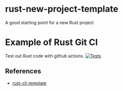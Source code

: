 # rust-new-project-template
A good starting point for a new Rust project

# Example of Rust Git CI

Test out Rust code  with github actions.
[![Tests](https://github.com/kshenukaishan/github-actions-rust/actions/workflows/tests.yml/badge.svg)](https://github.com/kshenukaishan/github-actions-rust/actions/workflows/tests.yml)

## References

* [rust-cli-template](https://github.com/kbknapp/rust-cli-template)

